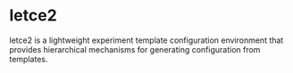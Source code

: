 letce2
==

letce2 is a lightweight experiment template configuration environment
that provides hierarchical mechanisms for generating configuration
from templates.
